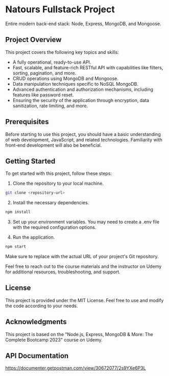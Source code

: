 # Natours Fullstack Project

Entire modern back-end stack: Node, Express, MongoDB, and Mongoose.

## Project Overview

This project covers the following key topics and skills:

- A fully operational, ready-to-use API.
- Fast, scalable, and feature-rich RESTful API with capabilities like filters, sorting, pagination, and more.
- CRUD operations using MongoDB and Mongoose.
- Data manipulation techniques specific to NoSQL MongoDB.
- Advanced authentication and authorization mechanisms, including features like password reset.
- Ensuring the security of the application through encryption, data sanitization, rate limiting, and more.

## Prerequisites

Before starting to use this project, you should have a basic understanding of web development, JavaScript, and related technologies. Familiarity with front-end development will also be beneficial.

## Getting Started

To get started with this project, follow these steps:

1. Clone the repository to your local machine.

```bash
git clone <repository-url>
```

2. Install the necessary dependencies.

```bash
npm install
```

3. Set up your environment variables. You may need to create a .env file with the required configuration options.

4. Run the application.

```bash
npm start
```

Make sure to replace <repository-url> with the actual URL of your project's Git repository.

Feel free to reach out to the course materials and the instructor on Udemy for additional resources, troubleshooting, and support.

## License

This project is provided under the MIT License. Feel free to use and modify the code according to your needs.

## Acknowledgments

This project is based on the "Node.js, Express, MongoDB & More: The Complete Bootcamp 2023" course on Udemy.

## API Documentation

https://documenter.getpostman.com/view/30672077/2s9YXe6P3L
